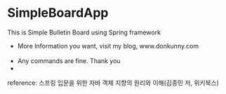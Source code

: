 # SimpleBoardApp
This is Simple Bulletin Board using Spring framework
<ul>
<li>More Information you want, visit my blog, www.donkunny.com</li><br>
<li>Any commands are fine. Thank you<li><br>
</ul>
reference: 스프링 입문을 위한 자바 객체 지향의 원리와 이해(김종민 저, 위키북스)
